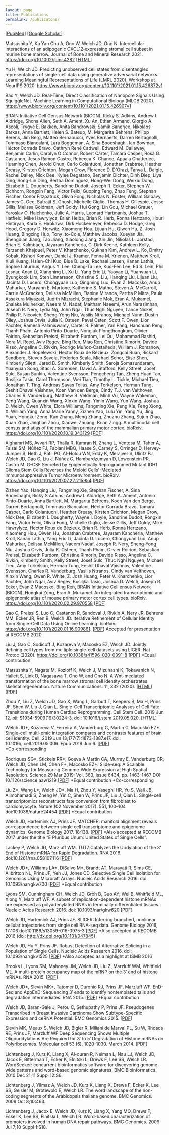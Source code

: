 ```yaml
---
layout: page
title: Publications
permalink: /publicatons/
---
```


\[[PubMed](https://www.ncbi.nlm.nih.gov/pubmed/?term=welch%2C+joshua+d%5Bauthor%5D)\] \[[Google Scholar](https://scholar.google.com/citations?user=XQ7bqCMAAAAJ&hl=en)\]

Matsushita Y, Ka Yan Chu A, Ono W, Welch JD, Ono N. Intercellular interactions of an adipogenic CXCL12‐expressing stromal cell subset in murine bone marrow. Journal of Bone and Mineral Research 2021. https://doi.org/10.1002/jbmr.4282 \[[HTML](https://asbmr.onlinelibrary.wiley.com/doi/10.1002/jbmr.4282)\]

Yu H, Welch JD. Predicting unobserved cell states from disentangled representations of single-cell data using generative adversarial networks. Learning Meaningful Representations of Life (LMRL 2020), Workshop at NeurIPS 2020. https://www.biorxiv.org/content/10.1101/2021.01.15.426872v1

Bao Y, Welch JD. Real-Time, Direct Classification of Nanopore Signals Using SquiggleNet. Machine Learning in Computational Biology (MLCB 2020). https://www.biorxiv.org/content/10.1101/2021.01.15.426907v1

BRAIN Initiative Cell Census Network (BICCN), Ricky S. Adkins, Andrew I. Aldridge, Shona Allen, Seth A. Ament, Xu An, Ethan Armand, Giorgio A. Ascoli, Trygve E. Bakken, Anita Bandrowski, Samik Banerjee, Nikolaos Barkas, Anna Bartlett, Helen S. Bateup, M. Margarita Behrens, Philipp Berens, Jim Berg, Matteo Bernabucci, Yves Bernaerts, Darren Bertagnolli, Tommaso Biancalani, Lara Boggeman, A. Sina Booeshaghi, Ian Bowman, Héctor Corrada Bravo, Cathryn René Cadwell, Edward M. Callaway, Benjamin Carlin, Carolyn O'Connor, Robert Carter, Tamara Casper, Rosa G. Castanon, Jesus Ramon Castro, Rebecca K. Chance, Apaala Chatterjee, Huaming Chen, Jerold Chun, Carlo Colantuoni, Jonathan Crabtree, Heather Creasy, Kirsten Crichton, Megan Crow, Florence D. D'Orazi, Tanya L. Daigle, Rachel Dalley, Nick Dee, Kylee Degatano, Benjamin Dichter, Dinh Diep, Liya Ding, Song-Lin Ding, Bertha Dominguez, Hong-Wei Dong, Weixiu Dong, Elizabeth L. Dougherty, Sandrine Dudoit,  Joseph R. Ecker,  Stephen W. Eichhorn, Rongxin Fang, Victor Felix, Guoping Feng, Zhao Feng, Stephan Fischer, Conor Fitzpatrick, Olivia Fong, Nicholas N. Foster, William Galbavy, James C. Gee, Satrajit S. Ghosh, Michelle Giglio, Thomas H. Gillespie, Jesse Gillis, Melissa Goldman, Jeff Goldy, Hui Gong, Lin Gou, Michael Grauer, Yaroslav O. Halchenko, Julie A. Harris, Leonard Hartmanis, Joshua T. Hatfield, Mike Hawrylycz, Brian Helba, Brian R. Herb, Ronna Hertzano, Houri Hintiryan, Karla E. Hirokawa, Dirk Hockemeyer, Rebecca D. Hodge, Greg Hood, Gregory D. Horwitz, Xiaomeng Hou, Lijuan Hu, Qiwen Hu, Z. Josh Huang, Bingxing Huo, Tony Ito-Cole, Matthew Jacobs, Xueyan Jia, Shengdian Jiang, Tao Jiang, Xiaolong Jiang, Xin Jin, Nikolas L. Jorstad, Brian E. Kalmbach, Jayaram Kancherla, C. Dirk Keene, Kathleen Kelly, Farzaneh Khajouei, Peter V. Kharchenko, Gukhan Kim, Andrew L. Ko, Dmitry Kobak, Kishori Konwar, Daniel J. Kramer, Fenna M. Krienen, Matthew Kroll, Xiuli Kuang, Hsien-Chi Kuo, Blue B. Lake, Rachael Larsen, Kanan Lathia, Sophie Laturnus, Angus Y. Lee, Cheng-Ta Lee, Kuo-Fen Lee, Ed S. Lein, Phil Lesnar, Anan Li, Xiangning Li, Xu Li, Yang Eric Li, Yaoyao Li, Yuanyuan Li, Byungkook Lim, Sten Linnarsson, Christine S. Liu, Hanqing Liu, Lijuan Liu, Jacinta D. Lucero, Chongyuan Luo, Qingming Luo, Evan Z. Macosko, Anup Mahurkar, Maryann E. Martone, Katherine S. Matho, Steven A. McCarroll, Carrie McCracken, Delissa McMillen, Elanine Miranda, Partha P Mitra, Paula Assakura Miyazaki, Judith Mizrachi, Stephanie Mok, Eran A. Mukamel, Shalaka Mulherkar, Naeem M. Nadaf, Maitham Naeemi, Arun Narasimhan, Joseph R. Nery, Lydia Ng, John Ngai, Thuc Nghi Nguyen, Lance Nickel, Philip R. Nicovich, Sheng-Yong Niu, Vasilis Ntranos, Michael Nunn, Dustin Olley, Joshua Orvis, Julia K. Osteen, Pavel Osten, Scott F. Owen, Lior Pachter, Ramesh Palaniswamy, Carter R. Palmer, Yan Pang, Hanchuan Peng, Thanh Pham, Antonio Pinto-Duarte, Nongluk Plongthongkum, Olivier Poirion, Sebastian Preissl, Elizabeth Purdom, Lei Qu, Mohammad Rashid, Nora M. Reed, Aviv Regev, Bing Ren, Miao Ren, Christine Rimorin, Davide Risso, Angeline C. Rivkin, Rodrigo Muñoz-Castañeda, William J. Romanow, Alexander J. Ropelewski, Hector Roux de Bézieux, Zongcai Ruan, Rickard Sandberg, Steven Savoia, Federico Scala, Michael Schor, Elise Shen, Kimberly Siletti, Jared B. Smith, Kimberly Smith, Saroja Somasundaram, Yuanyuan Song, Staci A. Sorensen, David A. Stafford, Kelly Street, Josef Sulc, Susan Sunkin, Valentine Svensson, Pengcheng Tan, Zheng Huan Tan, Bosiljka Tasic, Carol Thompson, Wei Tian, Timothy L. Tickle, Michael Tieu, Jonathan T. Ting, Andreas Savas Tolias, Amy Torkelson, Herman Tung, Eeshit Dhaval Vaishnav, Koen Van den Berge, Cindy T.J. van Velthoven, Charles R. Vanderburg, Matthew B. Veldman, Minh Vu, Wayne Wakeman, Peng Wang, Quanxin Wang, Xinxin Wang, Yimin Wang, Yun Wang, Joshua D. Welch, Owen White, Elora Williams, Fangming Xie, Peng Xie, Feng Xiong, X. William Yang, Anna Marie Yanny, Zizhen Yao, Lulu Yin, Yang Yu, Jing Yuan, Hongkui Zeng, Kun Zhang, Meng Zhang, Zhuzhu Zhang, Sujun Zhao, Xuan Zhao, Jingtian Zhou, Xiaowei Zhuang, Brian Zingg. A multimodal cell census and atlas of the mammalian primary motor cortex. bioRxiv. https://doi.org/10.1101/2020.10.19.343129 \[[PDF](https://www.biorxiv.org/content/10.1101/2020.10.19.343129v1.full.pdf)\]

Alghamri MS, Avvari RP, Thalla R, Kamran N, Zhang L, Ventosa M, Taher A, Faisal SM, Núñez FJ, Fabiani MBG, Haase S, Carney S, Orringer D, Hervey-Jumper S, Heth J, Patil PG, Al-Holou WN, Eddy K, Merajver S, Ulintz PJ, Welch JD, Gao C, Liu J, Núñez G, Hambardzumyan D, Lowenstein PR, Castro M. G-CSF Secreted by Epigenetically Reprogrammed Mutant IDH1 Glioma Stem Cells Reverses the Meloid Cells'-Mediated Immunosuppressive Tumor Microenvironment. bioRxiv. https://doi.org/10.1101/2020.07.22.215954 \[[PDF](https://www.biorxiv.org/content/biorxiv/early/2020/07/24/2020.07.22.215954.full.pdf?%3Fcollection=)\]

Zizhen Yao, Hanqing Liu, Fangming Xie, Stephan Fischer, A. Sina Booeshaghi, Ricky S
Adkins, Andrew I. Aldridge, Seth A. Ament, Antonio Pinto-Duarte, Anna Bartlett, M. Margarita Behrens,
Koen Van den Berge, Darren Bertagnolli, Tommaso Biancalani, Héctor Corrada Bravo, Tamara Casper,
Carlo Colantuoni, Heather Creasy, Kirsten Crichton, Megan Crow, Nick Dee, Elizabeth L Dougherty,
Wayne I. Doyle, Sandrine Dudoit, Rongxin Fang, Victor Felix, Olivia Fong, Michelle Giglio, Jesse Gillis,
Jeff Goldy, Mike Hawrylycz, Hector Roux de Bézieux, Brian R. Herb, Ronna Hertzano, Xiaomeng Hou,
Qiwen Hu, Jonathan Crabtree, Jayaram Kancherla, Matthew Kroll, Kanan Lathia, Yang Eric Li, Jacinta
D. Lucero, Chongyuan Luo, Anup Mahurkar, Delissa McMillen, Naeem Nadaf, Joseph R. Nery,
Sheng-Yong Niu, Joshua Orvis, Julia K. Osteen, Thanh Pham, Olivier Poirion, Sebastian Preissl,
Elizabeth Purdom, Christine Rimorin, Davide Risso, Angeline C. Rivkin, Kimberly Smith, Kelly Street,
Josef Sulc, Thuc Nghi Nguyen, Michael Tieu, Amy Torkelson, Herman Tung, Eeshit Dhaval Vaishnav,
Valentine Svensson, Charles R. Vanderburg, Vasilis Ntranos, Cindy van Velthoven, Xinxin Wang, Owen
R. White, Z. Josh Huang, Peter V. Kharchenko, Lior Pachter, John Ngai, Aviv Regev, Bosiljka Tasic,
Joshua D. Welch, Joseph R. Ecker, Evan Z Macosko, Bing Ren, BRAIN Initiative Cell ensus Network
(BICCN), Hongkui Zeng, Eran A. Mukamel. An integrated transcriptomic and epigenomic atlas of mouse primary motor cortex cell types. bioRxiv. https://doi.org/10.1101/2020.02.29.970558 \[[PDF](https://www.biorxiv.org/content/biorxiv/early/2020/03/02/2020.02.29.970558.full.pdf)\]

Gao C, Preissl S, Luo C, Castanon R, Sandoval J, Rivkin A, Nery JR, Behrens MM, Ecker JR, Ren B, Welch JD. Iterative Refinement of Cellular Identity from Single-Cell Data Using Online Learning. bioRxiv. https://doi.org/10.1101/2020.01.16.909861. \[[PDF](https://www.biorxiv.org/content/10.1101/2020.01.16.909861v2.full.pdf)\]
Accepted for presentation at RECOMB 2020.

Liu J, Gao C, Sodicoff J, Kozareva V, Macosko EZ, Welch JD. Jointly defining cell types from multiple single-cell datasets using LIGER. Nat Protoc (2020). https://doi.org/10.1038/s41596-020-0391-8 \[[PDF](https://rdcu.be/b8pqb)\] \*Equal contribution

Matsushita Y, Nagata M, Kozloff K, Welch J, Mizuhashi K, Tokavanich N, Hallett S, Link D, Nagasawa T, Ono W, and Ono N. A Wnt-mediated transformation of the bone marrow stromal cell identity orchestrates skeletal regeneration. Nature Communications. 11, 332 (2020). \[[HTML](https://www.nature.com/articles/s41467-019-14029-w)\] \[[PDF](https://www.nature.com/articles/s41467-019-14029-w.pdf)\]

Zhou Y, Liu Z, Welch JD, Gao X, Wang L, Garbutt T, Keepers B, Ma H, Prins JF, Shen W, Liu J, Qian L. Single-Cell Transcriptomic Analyses of Cell Fate Transitions during Human Cardiac Reprogramming. Cell Stem Cell. 2019 Jun 12. pii: S1934-5909(19)30224-3. doi: 10.1016/j.stem.2019.05.020. \[[HTML](https://www.sciencedirect.com/science/article/pii/S1934590919302243)\]

Welch JD\*, Kozareva V, Ferreira A, Vanderburg C, Martin C, Macosko EZ\*. Single-cell multi-omic integration compares and contrasts features of brain cell identity. Cell. 2019 Jun 13;177(7):1873-1887.e17. doi: 10.1016/j.cell.2019.05.006. Epub 2019 Jun 6. \[[PDF](https://www.cell.com/action/showPdf?pii=S0092-8674%2819%2930504-5)\]  
\*Co-corresponding 

Rodriques SG\*, Stickels RR\*, Goeva A Martin CA, Murray E, Vanderburg CR, Welch JD, Chen LM, Chen F+,
Macosko EZ+. Slide-seq: A Scalable Technology for Measuring Genome-Wide Expression at High Spatial Resolution. Science 29 Mar 2019:
Vol. 363, Issue 6434, pp. 1463-1467 DOI: 10.1126/science.aaw1219 \[[PDF](http://science.sciencemag.org/content/sci/363/6434/1463.full.pdf)\]
\*Equal contribution
+Co-corresponding

Liu Z\*, Wang L\*, Welch JD\*, Ma H, Zhou Y, Vaseghi HR, Yu S, Wall JB, Alimohamadi S, Zheng M, Yin C, Shen W, Prins JF, Liu J, Qian L. Single-cell transcriptomics reconstructs fate conversion from fibroblast to cardiomyocyte. Nature (02 November 2017). 551, 100–104 doi:10.1038/nature24454 \[[PDF](https://www.ncbi.nlm.nih.gov/pmc/articles/PMC5954984/pdf/nihms908332.pdf)\]
\*Equal contribution

Welch JD, Hartemink AJ, Prins JF. MATCHER: manifold alignment reveals correspondence between single cell transcriptome and epigenome dynamics. Genome Biology 2017. 18:138. \[[PDF](https://genomebiology.biomedcentral.com/track/pdf/10.1186/s13059-017-1269-0)\]
*Also accepted at RECOMB 2017 under the title “E Pluribus Unum: United States of Single Cells”.

Lackey P, Welch JD, Marzluff WM. TUT7 Catalyzes the Uridylation of the 3’ End of Histone mRNA for Rapid Degradation. RNA 2016. doi:10.1261/rna.058107.116 \[[PDF](https://rnajournal.cshlp.org/content/22/11/1673.full.pdf+html)\]

Welch JD\*, Williams LA\*, DiSalvo M\*, Brandt AT, Marayati R, Sims CE, Allbritton NL, Prins JF, Yeh JJ, Jones CD. Selective Single Cell Isolation for Genomics Using Microraft Arrays. Nucleic Acids Research 2016. doi: 10.1093/nar/gkw700 \[[PDF](https://www.ncbi.nlm.nih.gov/pmc/articles/PMC5041489/pdf/gkw700.pdf)\]
*Equal contribution

Lyons SM, Cunningham CH, Welch JD, Groh B, Guo AY, Wei B, Whitfield ML, Xiong Y, Marzluff WF. A subset of replication-dependent histone mRNAs are expressed as polyadenylated RNAs in terminally differentiated tissues. Nucleic Acids Research 2016. doi: 10.1093/nar/gkw620 \[[PDF](https://www.ncbi.nlm.nih.gov/pmc/articles/PMC5100578/pdf/gkw620.pdf)\]

Welch JD, Hartemink AJ, Prins JF. SLICER: Inferring branched, nonlinear cellular trajectories from single cell RNA-seq data. Genome Biology 2016, 17:106  doi:10.1186/s13059-016-0975-3 \[[PDF](https://genomebiology.biomedcentral.com/track/pdf/10.1186/s13059-016-0975-3)\]
*Also accepted at RECOMB 2016 (doi: http://dx.doi.org/10.1101/047845)

Welch JD, Hu Y, Prins JF. Robust Detection of Alternative Splicing in a Population of Single Cells. Nucleic Acids Research 2016. doi: 10.1093/nar/gkv1525 \[[PDF](https://www.ncbi.nlm.nih.gov/pmc/articles/PMC4856971/pdf/gkv1525.pdf)\]
*Also accepted as a highlight at ISMB 2016

Brooks L, Lyons SM, Mahoney JM, Welch JD, Liu Z, Marzluff WM, Whitfield ML. A multi-protein occupancy map of the mRNP on the 3′ end of histone mRNAs. RNA 2015. \[[PDF](https://rnajournal.cshlp.org/content/21/11/1943.full.pdf+html)\]

Welch JD\*, Slevin MK\*, Tatomer D, Duronio RJ, Prins JF, Marzluff WF. EnD-Seq and AppEnD: Sequencing 3′ ends to identify nontemplated tails and degradation intermediates. RNA 2015. \[[PDF](https://rnajournal.cshlp.org/content/21/7/1375.full.pdf+html)\]
*Equal contribution

Welch JD, Baran-Gale J, Perou C, Sethupathy P, Prins JF. Pseudogenes Transcribed in Breast Invasive Carcinoma Show Subtype-Specific Expression and ceRNA Potential. BMC Genomics 2015. \[[PDF](https://bmcgenomics.biomedcentral.com/track/pdf/10.1186/s12864-015-1227-8)\]

Slevin MK, Meaux S, Welch JD, Bigler R, Miliani de Marval PL, Su W, Rhoads RE, Prins JF, Marzluff WF Deep Sequencing Shows Multiple Oligouridylations Are Required for 3′ to 5′ Degradation of Histone mRNAs on Polyribosomes. Molecular cell 53 (6), 1020-1030. March 2014. \[[PDF](https://www.cell.com/action/showPdf?pii=S1097-2765%2814%2900199-3)\]

Lichtenberg J, Kurz K, Liang X, Al-ouran R, Neiman L, Nau LJ, Welch JD, Jacox E, Bitterman T, Ecker K, Elnitski L, Drews F, Lee SS, Welch LR. WordSeeker: concurrent bioinformatics software for discovering genome-wide patterns and
word-based genomic signatures. BMC Bioinformatics. 2010 Dec 21;11 Suppl 12:S6.

Lichtenberg J, Yilmaz A, Welch JD, Kurz K, Liang X, Drews F, Ecker K, Lee SS, Geisler M, Grotewold E, Welch LR. The word landscape of the non-coding segments of the Arabidopsis thaliana genome. BMC Genomics. 2009 Oct 8;10:463.

Lichtenberg J, Jacox E, Welch JD, Kurz K, Liang X, Yang MQ, Drews F, Ecker K, Lee SS, Elnitski L, Welch LR. Word-based characterization of promoters involved in human DNA repair pathways. BMC Genomics. 2009 Jul 7;10 Suppl 1:S18.
